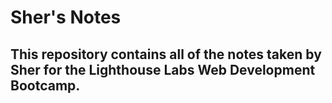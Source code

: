 # Sher's Notes
## This repository contains all of the notes taken by Sher for the Lighthouse Labs Web Development Bootcamp.
